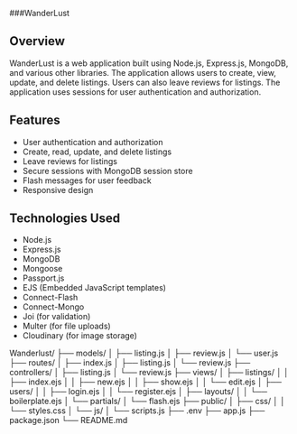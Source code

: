 ###WanderLust

## Overview

WanderLust is a web application built using Node.js, Express.js, MongoDB, and various other libraries. The application allows users to create, view, update, and delete listings. Users can also leave reviews for listings. The application uses sessions for user authentication and authorization.

## Features

- User authentication and authorization
- Create, read, update, and delete listings
- Leave reviews for listings
- Secure sessions with MongoDB session store
- Flash messages for user feedback
- Responsive design

## Technologies Used

- Node.js
- Express.js
- MongoDB
- Mongoose
- Passport.js
- EJS (Embedded JavaScript templates)
- Connect-Flash
- Connect-Mongo
- Joi (for validation)
- Multer (for file uploads)
- Cloudinary (for image storage)

Wanderlust/
├── models/
│   ├── listing.js
│   ├── review.js
│   └── user.js
├── routes/
│   ├── index.js
│   ├── listing.js
│   └── review.js
├── controllers/
│   ├── listing.js
│   └── review.js
├── views/
│   ├── listings/
│   │   ├── index.ejs
│   │   ├── new.ejs
│   │   ├── show.ejs
│   │   └── edit.ejs
│   ├── users/
│   │   ├── login.ejs
│   │   └── register.ejs
│   ├── layouts/
│   │   └── boilerplate.ejs
│   └── partials/
│       └── flash.ejs
├── public/
│   ├── css/
│   │   └── styles.css
│   └── js/
│       └── scripts.js
├── .env
├── app.js
├── package.json
└── README.md
